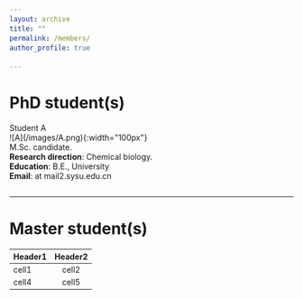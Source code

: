 ```yaml
---
layout: archive
title: ""
permalink: /members/
author_profile: true

---
```


PhD student(s)
======
<!-- ![THU](/images/THU.png){: .align-left width="200px"}   你看不到我看不到我 -->
<!-- * 2009-2013年，B.S. in Chemistry, Nankai University, 2009-2013 你看不到我看不到我 -->
<!-- # ![NKU](/images/NKU.png){: .align-right width="200px"}    你看不到我看不到我 -->

<table>
    Student A <br> ![A](/images/A.png){:width="100px"} <br> M.Sc. candidate. <br> <b>Research direction</b>: Chemical biology. <br> <b>Education</b>: B.E.,  University<br> <b>Email</b>:  at mail2.sysu.edu.cn</p>
</table>

---

Master student(s)
======
| Header1 | Header2 | 
|:--------|:-------:|
| cell1   | cell2   | 
| cell4   | cell5   | 
